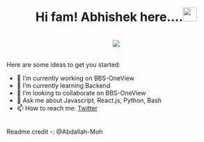 <h1 align="center">Hi fam! Abhishek here....<img width="32px" src="https://camo.githubusercontent.com/e8e7b06ecf583bc040eb60e44eb5b8e0ecc5421320a92929ce21522dbc34c891/68747470733a2f2f6d656469612e67697068792e636f6d2f6d656469612f6876524a434c467a6361737252346961377a2f67697068792e676966"/>
</h1>
  <br/>
<div style="display:flex;flex-direction:row;align-content:center;justify-content:center;" align="center">
<!--
  <img src="https://github-readme-stats.vercel.app/api/top-langs/?username=Actuallyabhi&layout=compact"/>
-->

  <img src="https://github-readme-stats.vercel.app/api?username=Actuallyabhi&show_icons=true&layout=compact"/>
  <br />
  <br/>
  </div>



Here are some ideas to get you started:

- 🔭 I’m currently working on BBS-OneView
- 🌱 I’m currently learning Backend
- 👯 I’m looking to collaborate on BBS-OneView
- 💬 Ask me about Javascript, React.js, Python, Bash
- 📫 How to reach me: [Twitter](https://twitter.com/mabhishek7081)
<br />
<span>Readme credit -: @Abdallah-Moh



